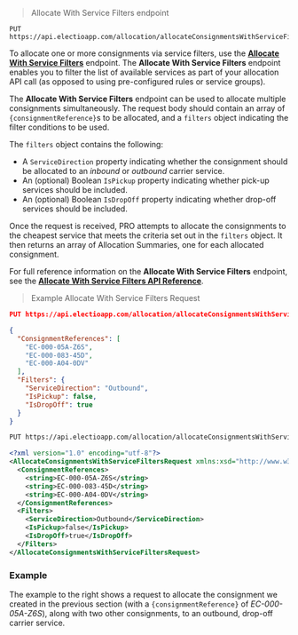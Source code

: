 > Allocate With Service Filters endpoint
```
PUT https://api.electioapp.com/allocation/allocateConsignmentsWithServiceFilters
```

To allocate one or more consignments via service filters, use the **[Allocate With Service Filters](https://docs.electioapp.com/#/api/AllocateWithServiceFilters)** endpoint. The **Allocate With Service Filters** endpoint enables you to filter the list of available services as part of your allocation API call (as opposed to using pre-configured rules or service groups). 

The **Allocate With Service Filters** endpoint can be used to allocate multiple consignments simultaneously. The request body should contain an array of `{consignmentReference}`s to be allocated, and a `filters` object indicating the filter conditions to be used.

The `filters` object contains the following:

* A `ServiceDirection` property indicating whether the consignment should be allocated to an _inbound_ or _outbound_ carrier service.
* An (optional) Boolean `IsPickup` property indicating whether pick-up services should be included.
* An (optional) Boolean `IsDropOff` property indicating whether drop-off services should be included. 

Once the request is received, PRO attempts to allocate the consignments to the cheapest service that meets the criteria set out in the `filters` object. It then returns an array of Allocation Summaries, one for each allocated consignment. 

<aside class="note">
  For full reference information on the <strong>Allocate With Service Filters</strong> endpoint, see the <strong><a href="https://docs.electioapp.com/#/api/AllocateWithServiceFilters">Allocate With Service Filters API Reference</a></strong>. 
</aside>

> Example Allocate With Service Filters Request

```json
PUT https://api.electioapp.com/allocation/allocateConsignmentsWithServiceFilters

{
  "ConsignmentReferences": [
    "EC-000-05A-Z6S",
    "EC-000-083-45D",
    "EC-000-A04-0DV"
  ],
  "Filters": {
    "ServiceDirection": "Outbound",
    "IsPickup": false,
    "IsDropOff": true
  }
}
```
```xml
PUT https://api.electioapp.com/allocation/allocateConsignmentsWithServiceFilters

<?xml version="1.0" encoding="utf-8"?>
<AllocateConsignmentsWithServiceFiltersRequest xmlns:xsd="http://www.w3.org/2001/XMLSchema" xmlns:xsi="http://www.w3.org/2001/XMLSchema-instance" xmlns="http://electioapp.com/schemas/v1.1/MPD.Electio.SDK.DataTypes.Consignments">
  <ConsignmentReferences>
    <string>EC-000-05A-Z6S</string>
    <string>EC-000-083-45D</string>
    <string>EC-000-A04-0DV</string>
  </ConsignmentReferences>
  <Filters>
    <ServiceDirection>Outbound</ServiceDirection>
    <IsPickup>false</IsPickup>
    <IsDropOff>true</IsDropOff>
  </Filters>
</AllocateConsignmentsWithServiceFiltersRequest>
```

### Example

The example to the right shows a request to allocate the consignment we created in the previous section (with a `{consignmentReference}` of _EC-000-05A-Z6S_), along with two other consignments, to an outbound, drop-off carrier service.